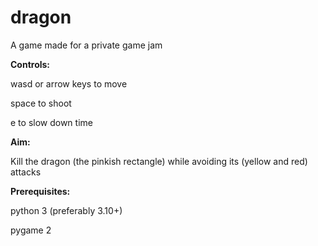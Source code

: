 # dragon
A game made for a private game jam


**Controls:**

wasd or arrow keys to move

space to shoot

e to slow down time


**Aim:**

Kill the dragon (the pinkish rectangle) while avoiding its (yellow and red) attacks

**Prerequisites:**

python 3 (preferably 3.10+)

pygame 2
